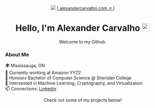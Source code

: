 
<p align='center'>
    <a href=''><img src='https://www.teahub.io/photos/full/123-1237396_perseverance-background.jpg'/></a>
    [<a href=''> alexandercarvalho.com ↗︎ </a>]
    <h1 align='center'>Hello, I'm Alexander Carvalho <img width='25' src='https://user-images.githubusercontent.com/42378118/110234147-e3259600-7f4e-11eb-95be-0c4047144dea.gif'/></h1>
    <p align='center'>Welcome to my Github.</p>
</p>

### About Me
🌍 Mississauga, ON  
🏢 Currently working at Amazon YYZ2  
🏫 Honours Bachelor of Computer Science @ Sheridan College  
🔭 Intersested in Machine Learning, Cryptography, and Virtualization  
📫 Connections: [Linkedin](https://www.linkedin.com/in/-alexandercarvalho/)  
<!-- 🏎 Porsche, BMW  -->

<p align='center'>Check out some of my projects below!</p>